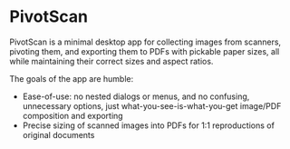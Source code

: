 PivotScan
=========

PivotScan is a minimal desktop app for collecting images from scanners, pivoting them, and exporting them to PDFs with pickable paper sizes, all while maintaining their correct sizes and aspect ratios.

The goals of the app are humble:
- Ease-of-use: no nested dialogs or menus, and no confusing, unnecessary options, just what-you-see-is-what-you-get image/PDF composition and exporting
- Precise sizing of scanned images into PDFs for 1:1 reproductions of original documents
